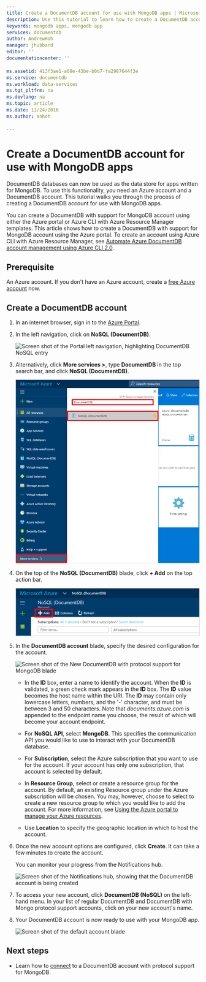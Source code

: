 ```yaml
---
title: Create a DocumentDB account for use with MongoDB apps | Microsoft Docs
description: Use this tutorial to learn how to create a DocumentDB account with protocol support for MongoDB, now available for preview.
keywords: mongodb apps, mongodb app
services: documentdb
author: AndrewHoh
manager: jhubbard
editor: ''
documentationcenter: ''

ms.assetid: 413f3ae1-a68e-43be-b0d7-fa2987644f3e
ms.service: documentdb
ms.workload: data-services
ms.tgt_pltfrm: na
ms.devlang: na
ms.topic: article
ms.date: 11/24/2016
ms.author: anhoh

---
```


# Create a DocumentDB account for use with MongoDB apps
DocumentDB databases can now be used as the data store for apps written for MongoDB. To use this functionality, you need an Azure account and a DocumentDB account. This tutorial walks you through the process of creating a DocumentDB account for use with MongoDB apps. 

You can create a DocumentDB with support for MongoDB account using either the Azure portal or Azure CLI with Azure Resource Manager templates. This article shows how to create a DocumentDB with support for MongoDB account using the Azure portal. To create an account using Azure CLI with Azure Resource Manager, see [Automate Azure DocumentDB account management using Azure CLI 2.0](documentdb-automation-resource-manager-cli.md).

## Prerequisite
An Azure account. If you don't have an Azure account, create a [free Azure account](https://azure.microsoft.com/free/) now.
## Create a DocumentDB account

1. In an internet browser, sign in to the [Azure Portal](https://portal.azure.com).
2. In the left navigation, click on **NoSQL (DocumentDB)**.

    ![Screen shot of the Portal left navigation, highlighting DocumentDB NoSQL entry](./media/documentdb-create-mongodb-account/portalleftnav.png)

3. Alternatively, click **More services >**, type **DocumentDB** in the top search bar, and click **NoSQL (DocumentDB)**.

    ![Screen shot of the More services blade, searching for DocumentDB NoSQL entry](./media/documentdb-create-mongodb-account/more-services-search.PNG)

4. On the top of the **NoSQL (DocumentDB)** blade, click **+ Add** on the top action bar.

    ![Screen shot of the Add button on the DocumentDB NoSQL resource blade](./media/documentdb-create-mongodb-account/add-documentdb-account.png)

5. In the **DocumentDB account** blade, specify the desired configuration for the account.

   ![Screen shot of the New DocumentDB with protocol support for MongoDB blade](./media/documentdb-create-mongodb-account/create-documentdb-mongodb-account.PNG)

    - In the **ID** box, enter a name to identify the account.  When the **ID** is validated, a green check mark appears in the **ID** box. The **ID** value becomes the host name within the URI. The **ID** may contain only lowercase letters, numbers, and the '-' character, and must be between 3 and 50 characters. Note that *documents.azure.com* is appended to the endpoint name you choose, the result of which will become your account endpoint.

    - For **NoSQL API**, select **MongoDB**. This specifies the communication API you would like to use to interact with your DocumentDB database.

    - For **Subscription**, select the Azure subscription that you want to use for the account. If your account has only one subscription, that account is selected by default.

    - In **Resource Group**, select or create a resource group for the account.  By default, an existing Resource group under the Azure subscription will be chosen.  You may, however, choose to select to create a new resource group to which you would like to add the account. For more information, see [Using the Azure portal to manage your Azure resources](../azure-portal/resource-group-portal.md).

    - Use **Location** to specify the geographic location in which to host the account.

6. Once the new account options are configured, click **Create**.  It can take a few minutes to create the account.

   You can monitor your progress from the Notifications hub.  

   ![Screen shot of the Notifications hub, showing that the DocumentDB account is being created](./media/documentdb-create-mongodb-account/create-documentdb-mongodb-deployment-status.png)  

7. To access your new account, click **DocumentDB (NoSQL)** on the left-hand menu. In your list of regular DocumentDB and DocumentDB with Mongo protocol support accounts, click on your new account's name.
8. Your DocumentDB account is now ready to use with your MongoDB app.

   ![Screen shot of the default account blade](./media/documentdb-create-mongodb-account/defaultaccountblade.png)

## Next steps
* Learn how to [connect](documentdb-connect-mongodb-account.md) to a DocumentDB account with protocol support for MongoDB.
